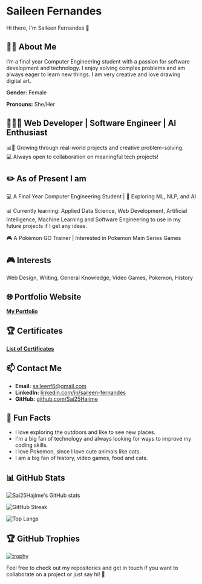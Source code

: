 # Saileen Fernandes
Hi there, I'm Saileen Fernandes 👋

## 👩‍💻 About Me
I’m a final year Computer Engineering student with a passion for software development and technology. I enjoy solving complex problems and am always eager to learn new things. I am very creative and love drawing digital art. 

**Gender:** Female

**Pronouns:** She/Her

## 👩🏻‍💻 Web Developer | Software Engineer | AI Enthusiast

📊🎨 Growing through real-world projects and creative problem-solving.  
💻 Always open to collaboration on meaningful tech projects!

## ✏️ As of Present I am
💻 A Final Year Computer Engineering Student | 🧠 Exploring ML, NLP, and AI  

📊 Currently learning: Applied Data Science, Web Development, Artificial Intelligence, Machine Learning and Software Engineering to use in my future projects if I get any ideas.  

🎮 A Pokémon GO Trainer | Interested in Pokemon Main Series Games 

## 🎮 Interests
Web Design, Writing, General Knowledge, Video Games, Pokemon, History

## 🌐 Portfolio Website
[**My Portfolio**](https://sai25hajime.github.io/saileen-fernandes.github.io/)

## 🏆 Certificates
[**List of Certificates**](https://drive.google.com/drive/folders/1WM0Efm76nNKQgckjcBcR9ExK-X1JuWQJ?usp=sharing)

## 📫 Contact Me
- **Email:** saileenf6@gmail.com
- **LinkedIn:** [linkedin.com/in/saileen-fernandes](https://linkedin.com/in/saileen-fernandes)
- **GitHub:** [github.com/Sai25Hajime](https://github.com/Sai25Hajime)

## 🎨 Fun Facts
- I love exploring the outdoors and like to see new places.
- I'm a big fan of technology and always looking for ways to improve my coding skills.
- I love Pokemon, since I love cute animals like cats.
- I am a big fan of history, video games, food and cats.


## 📊 GitHub Stats
![Sai25Hajime's GitHub stats](https://github-readme-stats.vercel.app/api?username=Sai25Hajime&show_icons=true&theme=radical&show_owner=true)

![GitHub Streak](https://streak-stats.demolab.com/?user=Sai25Hajime&theme=radical&show_owner=true)

![Top Langs](https://github-readme-stats.vercel.app/api/top-langs/?username=Sai25Hajime&layout=compact&theme=radical&show_owner=true)

## 🏆 GitHub Trophies
[![trophy](https://github-profile-trophy.vercel.app/?username=Sai25Hajime&theme=radical)](https://github.com/ryo-ma/github-profile-trophy)



Feel free to check out my repositories and get in touch if you want to collaborate on a project or just say hi! 👋

